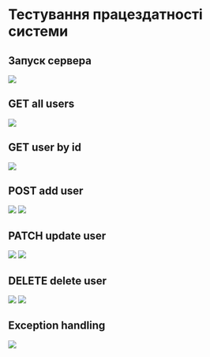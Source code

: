 # Тестування працездатності системи

## Запуск сервера
![](./1.png)
## GET all users
![](./2.png)
## GET user by id
![](./3.png)
## POST add user
![](./4.png)
![](./42.png)
## PATCH update user
![](./5.png)
![](./52.png)
## DELETE delete user
![](./delete1.png)
![](./delete2.png)
## Exception handling
![](./6.png)

